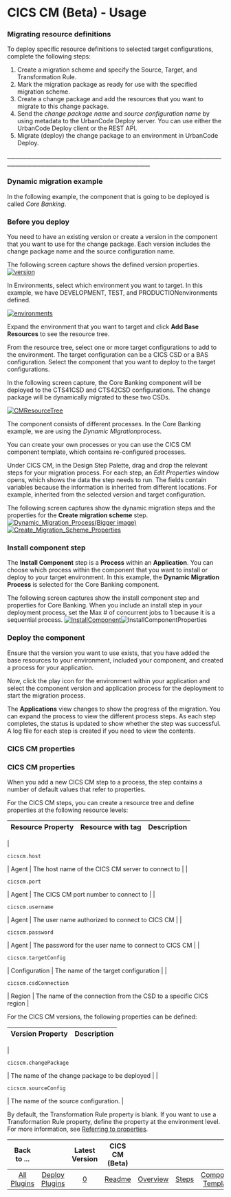 
# CICS CM (Beta) - Usage


### Migrating resource definitions

To deploy specific resource definitions to selected target configurations, complete the following steps:

1. Create a migration scheme and specify the Source, Target, and Transformation Rule.
2. Mark the migration package as ready for use with the specified migration scheme.
3. Create a change package and add the resources that you want to migrate to this change package.
4. Send the *change package name* and *source configuration name* by using metadata to the UrbanCode Deploy server. You can use either the UrbanCode Deploy client or the REST API.
5. Migrate (deploy) the change package to an environment in UrbanCode Deploy.

\_\_\_\_\_\_\_\_\_\_\_\_\_\_\_\_\_\_\_\_\_\_\_\_\_\_\_\_\_\_\_\_\_\_\_\_\_\_\_\_\_\_\_\_\_\_\_\_\_\_\_\_\_\_\_\_\_\_\_\_\_\_\_\_\_\_\_\_\_\_\_\_\_\_\_\_\_\_\_\_\_\_\_\_\_\_\_\_\_\_\_\_\_\_\_\_\_\_\_\_\_\_\_\_\_\_\_\_\_\_\_\_\_\_\_\_\_\_\_\_\_\_\_\_\_\_\_\_\_\_

### Dynamic migration example

In the following example, the component that is going to be deployed is called *Core Banking*.

### Before you deploy

You need to have an existing version or create a version in the component that you want to use for the change package. Each version includes the change package name and the source configuration name.

The following screen capture shows the defined version properties. [![version](media/version.png)](media/version.png)

In Environments, select which environment you want to target. In this example, we have DEVELOPMENT, TEST, and PRODUCTIONenvironments defined.

[![environments](media/environments.png)](environments.png)

Expand the environment that you want to target and click **Add Base Resources** to see the resource tree.

From the resource tree, select one or more target configurations to add to the environment. The target configuration can be a CICS CSD or a BAS configuration. Select the component that you want to deploy to the target configurations.

In the following screen capture, the Core Banking component will be deployed to the CTS41CSD and CTS42CSD configurations. The change package will be dynamically migrated to these two CSDs.

[![CMResourceTree](media/cmresourcetree.png)](media/cmresourcetree.png)

The component consists of different processes. In the Core Banking example, we are using the *Dynamic Migration*process.

You can create your own processes or you can use the CICS CM component template, which contains re-configured processes.

Under CICS CM, in the Design Step Palette, drag and drop the relevant steps for your migration process. For each step, an *Edit Properties* window opens, which shows the data the step needs to run. The fields contain variables because the information is inherited from different locations. For example, inherited from the selected version and target configuration.

The following screen captures show the dynamic migration steps and the properties for the **Create migration scheme** step. [![Dynamic_Migration_Process(Bigger image)](media/dynamic_migration_processbigger-image.png)](dynamic_migration_processbigger-image.png) [![Create_Migration_Scheme_Properties](media/create_migration_scheme_properties.png)](create_migration_scheme_properties.png)


### Install component step

The **Install Component** step is a **Process** within an **Application**. You can choose which process within the component that you want to install or deploy to your target environment. In this example, the **Dynamic Migration Process** is selected for the Core Banking component.

The following screen captures show the install component step and properties for Core Banking. When you include an install step in your deployment process, set the Max # of concurrent jobs to 1 because it is a sequential process. [![InstallComponent](media/installcomponent.png)](installcomponent.png)![InstallComponentProperties](media/installcomponentproperties.png)

### Deploy the component

Ensure that the version you want to use exists, that you have added the base resources to your environment, included your component, and created a process for your application.

Now, click the play icon for the environment within your application and select the component version and application process for the deployment to start the migration process.

The **Applications** view changes to show the progress of the migration. You can expand the process to view the different process steps. As each step completes, the status is updated to show whether the step was successful. A log file for each step is created if you need to view the contents.


### CICS CM properties




### CICS CM properties

When you add a new CICS CM step to a process, the step contains a number of default values that refer to properties.

For the CICS CM steps, you can create a resource tree and define properties at the following resource levels:


| Resource Property | Resource with tag | Description |
| --- | --- | --- |
|
```
cicscm.host
```
| Agent | The host name of the CICS CM server to connect to |
|
```
cicscm.port
```
| Agent | The CICS CM port number to connect to |
|
```
cicscm.username
```
| Agent | The user name authorized to connect to CICS CM |
|
```
cicscm.password
```
| Agent | The password for the user name to connect to CICS CM |
|
```
cicscm.targetConfig
```
| Configuration | The name of the target configuration |
|
```
cicscm.csdConnection
```
| Region | The name of the connection from the CSD to a specific CICS region |

For the CICS CM versions, the following properties can be defined:


| Version Property | Description |
| --- | --- |
|
```
cicscm.changePackage
```
| The name of the change package to be deployed |
|
```
cicscm.sourceConfig
```
| The name of the source configuration. |

By default, the Transformation Rule property is blank. If you want to use a Transformation Rule property, define the property at the environment level. For more information, see [Referring to properties](https://www.ibm.com/docs/en/urbancode-deploy/7.2.3?topic=deployment-properties).


|Back to ...||Latest Version|CICS CM (Beta) |||||
| :---: | :---: | :---: | :---: | :---: | :---: | :---: | :---: |
|[All Plugins](../../index.md)|[Deploy Plugins](../README.md)|[0](https://raw.githubusercontent.com/UrbanCode/IBM-UCD-PLUGINS/main/files/CICS-CM/UCD_CM_Plugin.zip)|[Readme](README.md)|[Overview](overview.md)|[Steps](steps.md)|[Component Templates](component_templates.md)|[Downloads](downloads.md)|
